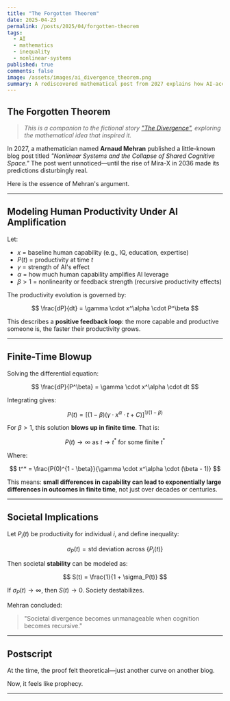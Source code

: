 ```yaml
---
title: "The Forgotten Theorem"
date: 2025-04-23
permalink: /posts/2025/04/forgotten-theorem
tags:
  - AI
  - mathematics
  - inequality
  - nonlinear-systems
published: true
comments: false
image: /assets/images/ai_divergence_theorem.png
summary: A rediscovered mathematical post from 2027 explains how AI-accelerated productivity could cause finite-time divergence in society.
---
```


## The Forgotten Theorem

> *This is a companion to the fictional story ["The Divergence"](/posts/2025/04/divergence), exploring the mathematical idea that inspired it.*

In 2027, a mathematician named **Arnaud Mehran** published a little-known blog post titled *"Nonlinear Systems and the Collapse of Shared Cognitive Space."* The post went unnoticed—until the rise of Mira-X in 2036 made its predictions disturbingly real.

Here is the essence of Mehran's argument.

---

## Modeling Human Productivity Under AI Amplification

Let:

- $x$ = baseline human capability (e.g., IQ, education, expertise)  
- $P(t)$ = productivity at time $t$  
- $\gamma$ = strength of AI's effect  
- $\alpha$ = how much human capability amplifies AI leverage  
- $\beta > 1$ = nonlinearity or feedback strength (recursive productivity effects)

The productivity evolution is governed by:

$$
\frac{dP}{dt} = \gamma \cdot x^\alpha \cdot P^\beta
$$

This describes a **positive feedback loop**: the more capable and productive someone is, the faster their productivity grows.

---

## Finite-Time Blowup

Solving the differential equation:

$$
\frac{dP}{P^\beta} = \gamma \cdot x^\alpha \cdot dt
$$

Integrating gives:

$$
P(t) = \left[(1 - \beta)(\gamma \cdot x^\alpha \cdot t + C)\right]^{1 / (1 - \beta)}
$$

For $\beta > 1$, this solution **blows up in finite time**. That is:

$$
P(t) \to \infty \text{ as } t \to t^* \text{ for some finite } t^*
$$

Where:

$$
t^* = \frac{P(0)^{1 - \beta}}{\gamma \cdot x^\alpha \cdot (\beta - 1)}
$$

This means: **small differences in capability can lead to exponentially large differences in outcomes in finite time**, not just over decades or centuries.

---

## Societal Implications

Let $P_i(t)$ be productivity for individual $i$, and define inequality:

$$
\sigma_P(t) = \text{std deviation across } \{P_i(t)\}
$$

Then societal **stability** can be modeled as:

$$
S(t) = \frac{1}{1 + \sigma_P(t)}
$$

If $\sigma_P(t) \to \infty$, then $S(t) \to 0$. Society destabilizes.

Mehran concluded:

> "Societal divergence becomes unmanageable when cognition becomes recursive."

---

## Postscript

At the time, the proof felt theoretical—just another curve on another blog.

Now, it feels like prophecy.

---